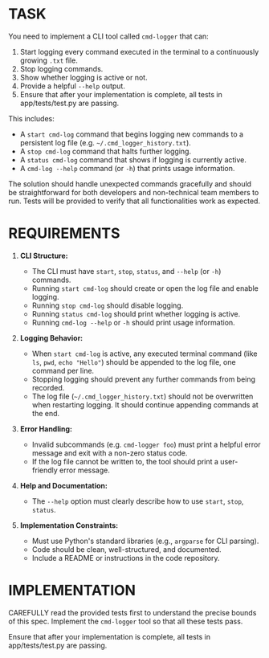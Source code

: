 # TASK
You need to implement a CLI tool called `cmd-logger` that can:
1. Start logging every command executed in the terminal to a continuously growing `.txt` file.
2. Stop logging commands.
3. Show whether logging is active or not.
4. Provide a helpful `--help` output.
5. Ensure that after your implementation is complete, all tests in app/tests/test.py are passing.
  
This includes:
- A `start cmd-log` command that begins logging new commands to a persistent log file (e.g. `~/.cmd_logger_history.txt`).
- A `stop cmd-log` command that halts further logging.
- A `status cmd-log` command that shows if logging is currently active.
- A `cmd-log --help` command (or `-h`) that prints usage information.

The solution should handle unexpected commands gracefully and should be straightforward for both developers and non-technical team members to run. Tests will be provided to verify that all functionalities work as expected.

# REQUIREMENTS
1. **CLI Structure:**
   - The CLI must have `start`, `stop`, `status`, and `--help` (or `-h`) commands.
   - Running `start cmd-log` should create or open the log file and enable logging.
   - Running `stop cmd-log` should disable logging.
   - Running `status cmd-log` should print whether logging is active.
   - Running `cmd-log --help` or `-h` should print usage information.
   
2. **Logging Behavior:**
   - When `start cmd-log` is active, any executed terminal command (like `ls`, `pwd`, `echo "Hello"`) should be appended to the log file, one command per line.
   - Stopping logging should prevent any further commands from being recorded.
   - The log file (`~/.cmd_logger_history.txt`) should not be overwritten when restarting logging. It should continue appending commands at the end.
   
3. **Error Handling:**
   - Invalid subcommands (e.g. `cmd-logger foo`) must print a helpful error message and exit with a non-zero status code.
   - If the log file cannot be written to, the tool should print a user-friendly error message.
   
4. **Help and Documentation:**
   - The `--help` option must clearly describe how to use `start`, `stop`, `status`.
   
5. **Implementation Constraints:**
   - Must use Python's standard libraries (e.g., `argparse` for CLI parsing).
   - Code should be clean, well-structured, and documented.
   - Include a README or instructions in the code repository.

# IMPLEMENTATION
CAREFULLY read the provided tests first to understand the precise bounds of this spec. Implement the `cmd-logger` tool so that all these tests pass.

Ensure that after your implementation is complete, all tests in app/tests/test.py are passing.
